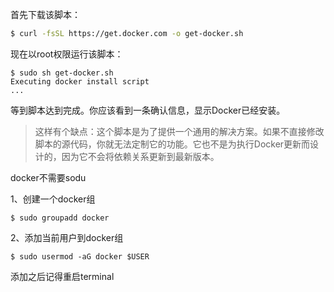 首先下载该脚本：
```sh
$ curl -fsSL https://get.docker.com -o get-docker.sh
```
现在以root权限运行该脚本：
```
$ sudo sh get-docker.sh
Executing docker install script
...
```

等到脚本达到完成。你应该看到一条确认信息，显示Docker已经安装。

> 这样有个缺点：这个脚本是为了提供一个通用的解决方案。如果不直接修改脚本的源代码，你就无法定制它的功能。它也不是为执行Docker更新而设计的，因为它不会将依赖关系更新到最新版本。



docker不需要sodu

1、创建一个docker组
```
$ sudo groupadd docker
```
2、添加当前用户到docker组
```
$ sudo usermod -aG docker $USER
```
添加之后记得重启terminal
